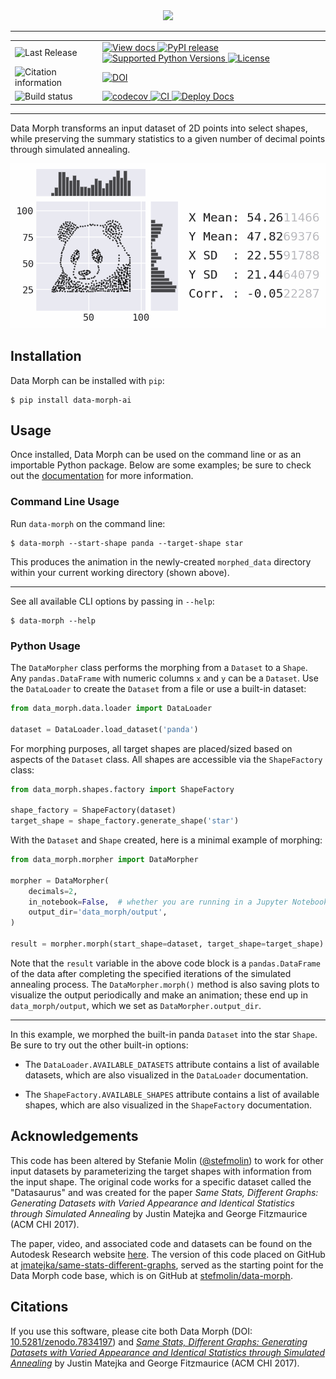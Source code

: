 <div align="center">
  <img src="https://github.com/stefmolin/data-morph/raw/main/docs/_static/logo.png">

  <hr>

  <table>
   <tr>
     <td>
      <img alt="Last Release" src="https://img.shields.io/badge/last%20release-inactive?style=for-the-badge">
     </td>
     <td>
      <a href="https://stefmolin.github.io/data-morph" target="_blank" rel="noopener noreferrer">
        <img alt="View docs" src="https://img.shields.io/badge/docs-stable-success">
      </a>
      <a href="https://pypi.org/project/data-morph-ai/" target="_blank" rel="noopener noreferrer">
        <img alt="PyPI release" src="https://img.shields.io/pypi/v/data-morph-ai.svg">
      </a>
      <a href="https://pypi.org/project/data-morph-ai/" target="_blank" rel="noopener noreferrer">
        <img alt="Supported Python Versions" src="https://img.shields.io/pypi/pyversions/data-morph-ai">
      </a>
      <a href="https://github.com/stefmolin/data-morph/blob/main/LICENSE" target="_blank" rel="noopener noreferrer">
         <img alt="License" src="https://img.shields.io/pypi/l/data-morph-ai.svg?color=blueviolet">
      </a>
     </td>
   </tr>
   <tr>
     <td>
       <img alt="Citation information" src="https://img.shields.io/badge/for%20citation-inactive?style=for-the-badge">
   </td>
     <td>
      <a href="https://zenodo.org/badge/latestdoi/597895841" target="_blank" rel="noopener noreferrer">
        <img alt="DOI" src="https://zenodo.org/badge/597895841.svg">
      </a>
     </td>
   </tr>
   <tr>
     <td>
      <img alt="Build status" src="https://img.shields.io/badge/build%20status-inactive?style=for-the-badge">
     </td>
     <td>
      <a href="https://codecov.io/gh/stefmolin/data-morph" target="_blank" rel="noopener noreferrer">
        <img alt="codecov" src="https://codecov.io/gh/stefmolin/data-morph/branch/main/graph/badge.svg?token=3SEEG9SZQO">
      </a>
      <a href="https://github.com/stefmolin/data-morph/actions/workflows/ci.yml" target="_blank" rel="noopener noreferrer">
        <img alt="CI" src="https://github.com/stefmolin/data-morph/actions/workflows/ci.yml/badge.svg">
      </a>
      <a href="https://github.com/stefmolin/data-morph/actions/workflows/docs.yml" target="_blank" rel="noopener noreferrer">
        <img alt="Deploy Docs" src="https://github.com/stefmolin/data-morph/actions/workflows/docs.yml/badge.svg">
      </a>
     </td>
   </tr>
  </table>
  <hr/>
</div>

Data Morph transforms an input dataset of 2D points into select shapes, while preserving the summary statistics to a given number of decimal points through simulated annealing.

![Morphing the panda dataset into the star shape.](https://raw.githubusercontent.com/stefmolin/data-morph/main/docs/_static/panda-to-star-eased.gif)

## Installation

Data Morph can be installed with `pip`:

```console
$ pip install data-morph-ai
```

## Usage

Once installed, Data Morph can be used on the command line or as an importable Python package. Below are some examples; be sure to check out the [documentation](https://stefmolin.github.io/data-morph) for more information.


### Command Line Usage

Run `data-morph` on the command line:

```console
$ data-morph --start-shape panda --target-shape star
```

This produces the animation in the newly-created `morphed_data` directory within your current working directory (shown above).

----

See all available CLI options by passing in `--help`:

```console
$ data-morph --help
```

### Python Usage

The `DataMorpher` class performs the morphing from a `Dataset` to a `Shape`. Any `pandas.DataFrame` with numeric columns `x` and `y` can be a `Dataset`. Use the `DataLoader` to create the `Dataset` from a file or use a built-in dataset:

```python
from data_morph.data.loader import DataLoader

dataset = DataLoader.load_dataset('panda')
```

For morphing purposes, all target shapes are placed/sized based on aspects of the `Dataset` class.
All shapes are accessible via the `ShapeFactory` class:

```python
from data_morph.shapes.factory import ShapeFactory

shape_factory = ShapeFactory(dataset)
target_shape = shape_factory.generate_shape('star')
```

With the `Dataset` and `Shape` created, here is a minimal example of morphing:

```python
from data_morph.morpher import DataMorpher

morpher = DataMorpher(
    decimals=2,
    in_notebook=False,  # whether you are running in a Jupyter Notebook
    output_dir='data_morph/output',
)

result = morpher.morph(start_shape=dataset, target_shape=target_shape)
```

Note that the `result` variable in the above code block is a `pandas.DataFrame` of the data after completing the specified iterations of the simulated annealing process. The `DataMorpher.morph()` method is also saving plots to visualize the output periodically and make an animation; these end up in `data_morph/output`, which we set as `DataMorpher.output_dir`.


----

In this example, we morphed the built-in panda `Dataset` into the star `Shape`. Be sure to try out the other built-in options:

* The `DataLoader.AVAILABLE_DATASETS` attribute contains a list of available datasets, which are also visualized in the `DataLoader` documentation.

* The `ShapeFactory.AVAILABLE_SHAPES` attribute contains a list of available shapes, which are also visualized in the `ShapeFactory` documentation.

## Acknowledgements

This code has been altered by Stefanie Molin ([@stefmolin](https://github.com/stefmolin)) to work for other input datasets by parameterizing the target shapes with information from the input shape. The original code works for a specific dataset called the "Datasaurus" and was created for the paper *Same Stats, Different Graphs: Generating Datasets with Varied Appearance and Identical Statistics through Simulated Annealing* by Justin Matejka and George Fitzmaurice (ACM CHI 2017).

The paper, video, and associated code and datasets can be found on the
Autodesk Research website [here](https://www.autodeskresearch.com/publications/samestats). The version of this code placed on GitHub at [jmatejka/same-stats-different-graphs](https://github.com/jmatejka/same-stats-different-graphs), served as the starting point for the Data Morph code base, which is on GitHub at [stefmolin/data-morph](https://github.com/stefmolin/data-morph).

## Citations

If you use this software, please cite both Data Morph (DOI: [10.5281/zenodo.7834197](https://doi.org/10.5281/zenodo.7834197)) and *[Same Stats, Different Graphs: Generating Datasets with Varied Appearance and Identical Statistics through Simulated Annealing](https://www.autodeskresearch.com/publications/samestats)* by Justin Matejka and George Fitzmaurice (ACM CHI 2017).
